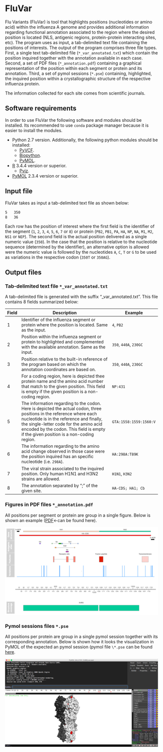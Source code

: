 # FluVar #

Flu Variants (FluVar) is tool that highlights positions (nucleotides or amino acid) within the influenza A genome and provides additional information regarding functional annotation associated to the region where the desired position is located (NLS, antigenic regions, protein-protein interacting sites, etc). The program uses as input, a tab-delimited text file containing the positions of interests. The output of the program comprises three file types. First, a single text tab-delimited file (`*_var_annotated.txt`) which contain the position inquired together with the annotation available in each case. Second, a set of PDF files (`*_annotation.pdf`) containing a graphical representation of the position within each segment or protein and its annotation. Third, a set of pymol sessions (`*.pse`) containing, highlighted, the inquired position within a crystallographic structure of the respective influenza protein.

The information collected for each site comes from scientific journals. 

## Software requirements ##

In order to use FluVar the following software and modules should be installed. Its recommended to use `conda` package manager because it is easier to install the modules.

* Python 2.7 version. Additionally, the following python modules should be installed:
   * [PyVCF](https://anaconda.org/bioconda/pyvcf).
   * [Biopython](https://anaconda.org/conda-forge/biopython).
   * [PyMOL](https://anaconda.org/schrodinger/pymol).
 * [R]( https://www.r-project.org/) 3.4.4 version or superior.
   * [Pviz](https://bioconductor.org/packages/release/bioc/html/Pviz.html).
 * [PyMOL](https://anaconda.org/schrodinger/pymol) 2.3.4 version or superior.

## Input file ##

FluVar takes as input a tab-delimited text file as shown below:

    5	350
    8	36

Each row has the position of interest where the first field is the identifier of the segment (`1`, `2`, `3`, `4`, `5`, `6`, `7` or `8`) or protein (`PB2`, `PB1`, `PA`, `HA`, `NP`, `NA`, `M1`, `M2`, `NS1` or `NEP`). The second field is the actual position delivered as a single numeric value (`350`). In the case that the position is relative to the nucleotide sequence (determined by the identifier), an alternative option is allowed were the numeric value is followed by the nucleotides `A`, `C`, `T` or `G` to be used as variations in the respective codon (`350T` or `350AG`).  

## Output files ##
### Tab-delimited text file `*_var_annotated.txt ` ###


A tab-delimited file is generated with the suffix “_var_annotated.txt”. This file contains 8 fields summarized below:

| Field | Description | Example|
| - | - | - |
| 1 | Identifier of the influenza segment or protein where the position is located. Same as the input. |`4`, `PB2`  |
| 2 | Position within the influenza segment or protein to highlighted and complemented with the available annotation.  Same as the input. |`350`, `440A`, `230GC`|
| 3 | Position relative to the built-in reference of the program based on which the annotation coordinates are based on. | `350`, `440A`, `230GC` |
| 4 | For a coding region, here is depicted thee protein name and the amino acid number that match to the given position. This field is empty if the given position is a non-coding region. | `NP:431` |
| 5 | The information regarding to the codon. Here is depicted the actual codon, three positions in the reference where each nucleotide is in the reference and finally, the single-letter code for the amino acid encoded by the codon. This field is empty if the given position is a non-coding region. | `GTA:1558:1559:1560:V `|
| 6 | The information regarding to the amino acid change observed in those case were the position inquired has an specific nucleotide (i.e. `298A`). | `HA:298A:T89K` |
| 7 | The viral strain associated to the inquired position. Only human H1N1 and H3N2 strains are allowed. | `H1N1`, `H3N2` |
| 8 | The annotation separated by “;” of the given site. | `HA-CDS; HA1; Cb`  |


### Figures in PDF files `*_annotation.pdf ` ###

All positions per segment or protein are group in a single figure. Below is shown an example ([PDF](https://github.com/lialmonacid/FluVar/blob/master/examples/example_output/HA_annotation.pdf)<-can be found here).
<p align="center"><img  src="examples/example_output/HA_annotation.png"/></p>

### Pymol sessions files `*.pse` ###

All positions per protein are group in a single pymol session together with its corresponding annotation. Below is shown how it looks the visualization in PyMOL of the expected an pymol session (pymol file `\*.pse` can be found [here](https://github.com/lialmonacid/FluVar/blob/master/examples/example_output/HA_H1N1_3UBQ_var.pse).
<p align="center"><img  src="examples/example_output/HA_H1N1_3UBQ_var.png"/></p>
